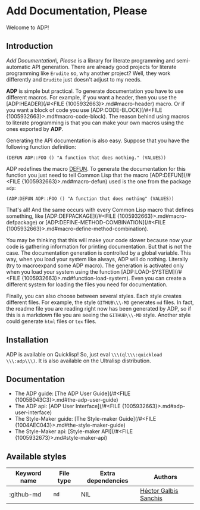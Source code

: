# Add Documentation\, Please

Welcome to ADP\!

## Introduction

_Add Documentation\\\, Please_ is a library for literate programming and semi\-automatic API generation\. There are already good projects for literate programming like `Erudite` so\, why another project\? Well\, they work differently and `Erudite` just doesn\'t adjust to my needs\.

**ADP** is simple but practical\. To generate documentation you have to use different macros\. For example\, if you want a header\, then you use the [ADP\:HEADER](/#<FILE {1005932663}>.md#macro-header) macro\. Or if you want a block of code you use [ADP\:CODE\-BLOCK](/#<FILE {1005932663}>.md#macro-code-block)\. The reason behind using macros to literate programming is that you can make your own macros using the ones exported by **ADP**\.

Generating the API documentation is also easy\. Suppose that you have the following function definition\:

```Lisp
(DEFUN ADP::FOO () "A function that does nothing." (VALUES))
```

ADP redefines the macro [DEFUN](http://www.lispworks.com/reference/HyperSpec/Body/m_defun.htm)\. To generate the documentation for this function you just need to tell Common Lisp that the macro [ADP\:DEFUN](/#<FILE {1005932663}>.md#macro-defun) used is the one from the package `adp`\:

```Lisp
(ADP:DEFUN ADP::FOO () "A function that does nothing" (VALUES))
```

That\'s all\! And the same occurs with every Common Lisp macro that defines something\, like [ADP\:DEFPACKAGE](/#<FILE {1005932663}>.md#macro-defpackage) or [ADP\:DEFINE\-METHOD\-COMBINATION](/#<FILE {1005932663}>.md#macro-define-method-combination)\.

You may be thinking that this will make your code slower because now your code is gathering information for printing documentation\. But that is not the case\. The documentation generation is controlled by a global variable\. This way\, when you load your system like always\, ADP will do nothing\. Literally \(try to macroexpand some ADP macro\)\. The generation is activated only when you load your system using the function [ADP\:LOAD\-SYSTEM](/#<FILE {1005932663}>.md#function-load-system)\. Even you can create a different system for loading the files you need for documentation\.

Finally\, you can also choose between several styles\. Each style creates different files\. For example\, the style `GITHUB\\\-MD` generates `md` files\. In fact\, the readme file you are reading right now has been generated by ADP\, so if this is a markdown file you are seeing the `GITHUB\\\-MD` style\. Another style could generate `html` files or `tex` files\.

## Installation

ADP is available on Quicklisp\! So\, just eval `\\\(ql\\\:quickload \\\:adp\\\)`\. It is also available on the Ultralisp distribution\.

## Documentation

* The ADP guide\: [The ADP User Guide](/#<FILE {1005B043C3}>.md#the-adp-user-guide)
* The ADP api\: [ADP User Interface](/#<FILE {1005932663}>.md#adp-user-interface)
* The Style\-Maker guide\: [The Style\-maker Guide](/#<FILE {1004AEC043}>.md#the-style-maker-guide)
* The Style\-Maker api\: [Style\-maker API](/#<FILE {1005932673}>.md#style-maker-api)
## Available styles

| Keyword name | File type | Extra dependencies | Authors |
| --- | --- | --- | --- |
| \:github\-md | `md` | NIL | [Héctor Galbis Sanchis](https://github.com/Hectarea1996) |


